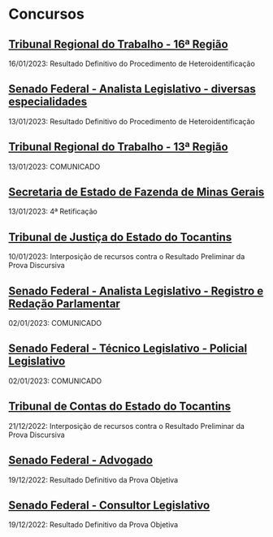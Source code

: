 # Concursos

## [Tribunal Regional do Trabalho - 16ª Região](./trt16/)
16/01/2023: Resultado Definitivo do Procedimento de Heteroidentificação

## [Senado Federal - Analista Legislativo - diversas especialidades](./senado22-1/)
13/01/2023: Resultado Definitivo do Procedimento de Heteroidentificação

## [Tribunal Regional do Trabalho - 13ª Região](./trt13/)
13/01/2023: COMUNICADO

## [Secretaria de Estado de Fazenda de Minas Gerais](./sefmg22/)
13/01/2023: 4ª Retificação

## [Tribunal de Justiça do Estado do Tocantins](./tjto22/)
10/01/2023: Interposição de recursos contra o Resultado Preliminar da Prova Discursiva

## [Senado Federal - Analista Legislativo - Registro e Redação Parlamentar](./senado22-2/)
02/01/2023: COMUNICADO

## [Senado Federal - Técnico Legislativo - Policial Legislativo](./senado22-5/)
02/01/2023: COMUNICADO

## [Tribunal de Contas do Estado do Tocantins](./tceto22/)
21/12/2022: Interposição de recursos contra o Resultado Preliminar da Prova Discursiva

## [Senado Federal - Advogado](./senado22-3/)
19/12/2022: Resultado Definitivo da Prova Objetiva

## [Senado Federal - Consultor Legislativo](./senado22-4/)
19/12/2022: Resultado Definitivo da Prova Objetiva
